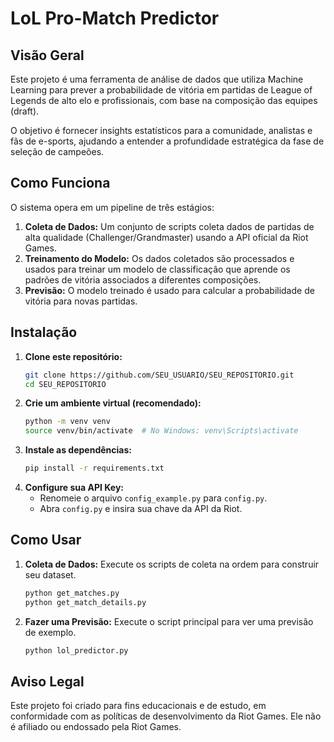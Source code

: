 # LoL Pro-Match Predictor

## Visão Geral
Este projeto é uma ferramenta de análise de dados que utiliza Machine Learning para prever a probabilidade de vitória em partidas de League of Legends de alto elo e profissionais, com base na composição das equipes (draft).

O objetivo é fornecer insights estatísticos para a comunidade, analistas e fãs de e-sports, ajudando a entender a profundidade estratégica da fase de seleção de campeões.

## Como Funciona
O sistema opera em um pipeline de três estágios:
1.  **Coleta de Dados:** Um conjunto de scripts coleta dados de partidas de alta qualidade (Challenger/Grandmaster) usando a API oficial da Riot Games.
2.  **Treinamento do Modelo:** Os dados coletados são processados e usados para treinar um modelo de classificação que aprende os padrões de vitória associados a diferentes composições.
3.  **Previsão:** O modelo treinado é usado para calcular a probabilidade de vitória para novas partidas.

## Instalação
1.  **Clone este repositório:**
    ```bash
    git clone https://github.com/SEU_USUARIO/SEU_REPOSITORIO.git
    cd SEU_REPOSITORIO
    ```
2.  **Crie um ambiente virtual (recomendado):**
    ```bash
    python -m venv venv
    source venv/bin/activate  # No Windows: venv\Scripts\activate
    ```
3.  **Instale as dependências:**
    ```bash
    pip install -r requirements.txt
    ```
4.  **Configure sua API Key:**
    *   Renomeie o arquivo `config_example.py` para `config.py`.
    *   Abra `config.py` e insira sua chave da API da Riot.

## Como Usar
1.  **Coleta de Dados:** Execute os scripts de coleta na ordem para construir seu dataset.
    ```bash
    python get_matches.py
    python get_match_details.py
    ```
2.  **Fazer uma Previsão:** Execute o script principal para ver uma previsão de exemplo.
    ```bash
    python lol_predictor.py
    ```

## Aviso Legal
Este projeto foi criado para fins educacionais e de estudo, em conformidade com as políticas de desenvolvimento da Riot Games. Ele não é afiliado ou endossado pela Riot Games.
